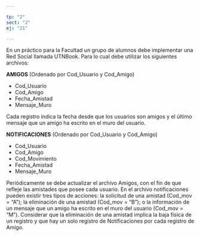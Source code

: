 ```yaml
---

tp: "2"
sect: "2"
ej: "21"

---
```


En un práctico para la Facultad un grupo de alumnos debe implementar una Red Social llamada UTNBook. Para lo cual debe utilizar los siguientes archivos: 


**AMIGOS** (Ordenado por Cod_Usuario y Cod_Amigo)
<ul class='fileul'>
	<li class='clave'>Cod_Usuario
	<li class='clave'>Cod_Amigo
	<li>Fecha_Amistad
	<li>Mensaje_Muro
</ul>

Cada registro indica la fecha desde que los usuarios son amigos y el último mensaje que un amigo ha escrito en el muro del usuario. 

**NOTIFICACIONES** (Ordenado por Cod_Usuario y Cod_Amigo)
<ul class='fileul'>
	<li class='clave'>Cod_Usuario
	<li class='clave'>Cod_Amigo
	<li class='clave'>Cod_Movimiento
	<li>Fecha_Amistad
	<li>Mensaje_Muro
</ul>

Periódicamente se debe actualizar el archivo Amigos, con el fin de  que refleje las amistades que posee cada usuario. En el archivo notificaciones pueden existir tres tipos de acciones: la solicitud de una amistad (Cod_mov = “A”); la eliminación de una amistad (Cod_mov = “B”); o la información de un mensaje que un amigo ha escrito en el muro del usuario (Cod_mov = “M”). Considerar que la eliminación de una amistad implica la baja física de un registro y que hay un solo registro de Notificaciones por cada registro de Amigo.